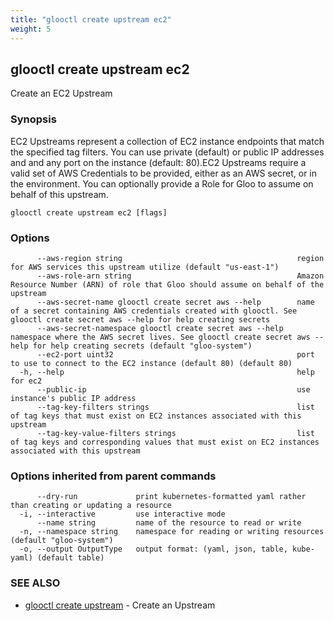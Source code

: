 ```yaml
---
title: "glooctl create upstream ec2"
weight: 5
---
```

## glooctl create upstream ec2

Create an EC2 Upstream

### Synopsis

EC2 Upstreams represent a collection of EC2 instance endpoints that match the specified tag filters. You can use private (default) or public IP addresses and and any port on the instance (default: 80).EC2 Upstreams require a valid set of AWS Credentials to be provided, either as an AWS secret, or in the environment. You can optionally provide a Role for Gloo to assume on behalf of this upstream.

```
glooctl create upstream ec2 [flags]
```

### Options

```
      --aws-region string                                       region for AWS services this upstream utilize (default "us-east-1")
      --aws-role-arn string                                     Amazon Resource Number (ARN) of role that Gloo should assume on behalf of the upstream
      --aws-secret-name glooctl create secret aws --help        name of a secret containing AWS credentials created with glooctl. See glooctl create secret aws --help for help creating secrets
      --aws-secret-namespace glooctl create secret aws --help   namespace where the AWS secret lives. See glooctl create secret aws --help for help creating secrets (default "gloo-system")
      --ec2-port uint32                                         port to use to connect to the EC2 instance (default 80) (default 80)
  -h, --help                                                    help for ec2
      --public-ip                                               use instance's public IP address
      --tag-key-filters strings                                 list of tag keys that must exist on EC2 instances associated with this upstream
      --tag-key-value-filters strings                           list of tag keys and corresponding values that must exist on EC2 instances associated with this upstream
```

### Options inherited from parent commands

```
      --dry-run             print kubernetes-formatted yaml rather than creating or updating a resource
  -i, --interactive         use interactive mode
      --name string         name of the resource to read or write
  -n, --namespace string    namespace for reading or writing resources (default "gloo-system")
  -o, --output OutputType   output format: (yaml, json, table, kube-yaml) (default table)
```

### SEE ALSO

* [glooctl create upstream](../glooctl_create_upstream)	 - Create an Upstream

